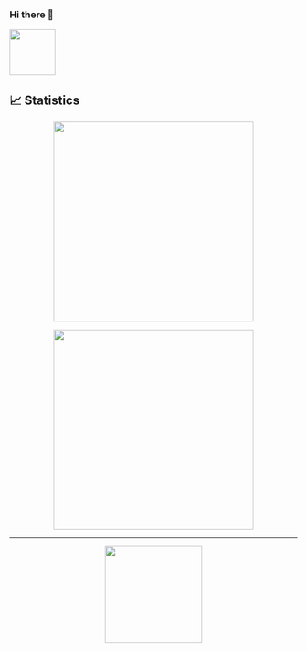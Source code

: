 ### Hi there 👋

<!--
**thiswallz/thiswallz** is a ✨ _special_ ✨ repository because its `README.md` (this file) appears on your GitHub profile.

Here are some ideas to get you started:

- 🔭 I’m currently working on ...
- 🌱 I’m currently learning ...
- 👯 I’m looking to collaborate on ...
- 🤔 I’m looking for help with ...
- 💬 Ask me about ...
- 📫 How to reach me: ...
- 😄 Pronouns: ...
- ⚡ Fun fact: ...
-->

<img src="https://github.githubassets.com/images/modules/site/copilot/copilot.png" width="80px" />

## 📈 Statistics

<div align="center">
  <a href="https://github.com/thiswallz"></a>

<a  href="https://wakatime.com/@thiswallz"><img height="350em" src="https://wakatime.com/share/@thiswallz/160fda59-0eae-4f78-a539-b9e4160a0131.svg" /></a>
  
  <a href="https://wakatime.com/@thiswallz">
    <img height="350em" src="https://wakatime.com/share/@thiswallz/62a41aed-8aa9-496a-b28f-a2e9ab552847.png" />
  </a>
<hr>
  <img  height="170em" src="https://github-readme-stats.vercel.app/api?username=thiswallz&show_icons=true&include_all_commits=true&count_private=true&hide_border=true&theme=dracula"/>
  
</div>
